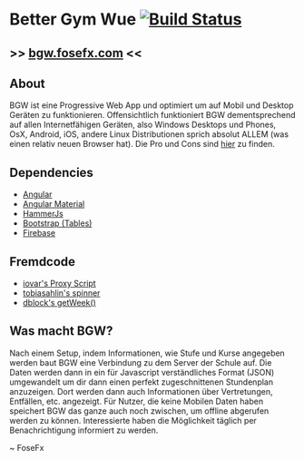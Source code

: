 # Better Gym Wue [![Build Status](https://travis-ci.com/FoseFx/BetterGymWue.svg?branch=master)](https://travis-ci.com/FoseFx/BetterGymWue)
## \>> [bgw.fosefx.com](https://bgw.fosefx.com/) <<
## About

BGW ist eine Progressive Web App und optimiert um auf Mobil und Desktop Geräten zu funktionieren.
Offensichtlich funktioniert BGW dementsprechend auf allen Internetfähigen Geräten, also
Windows Desktops und Phones, OsX, Android, iOS, andere Linux Distributionen sprich absolut ALLEM (was einen relativ neuen Browser hat).
Die Pro und Cons sind [hier](https://bgw.fosefx.com/about) zu finden.

## Dependencies

  * [Angular](https://angular.io/)
  * [Angular Material](https://material.angular.io/)
  * [HammerJs](http://hammerjs.github.io/)
  * [Bootstrap (Tables)](http://getbootstrap.com)
  * [Firebase](https://firebase.google.com/)

## Fremdcode

  * [iovar's Proxy Script](https://gist.github.com/iovar/9091078)
  * [tobiasahlin's spinner](http://tobiasahlin.com/spinkit/)
  * [dblock's getWeek()](https://gist.github.com/dblock/1081513)

## Was macht BGW?

Nach einem Setup, indem Informationen, wie Stufe und Kurse angegeben werden baut BGW eine Verbindung zu dem Server der Schule auf.
Die Daten werden dann in ein für Javascript verständliches Format (JSON) umgewandelt um dir dann einen perfekt zugeschnittenen Stundenplan anzuzeigen.
Dort werden dann auch Informationen über Vertretungen, Entfällen, etc. angezeigt.
Für Nutzer, die keine Mobilen Daten haben speichert BGW das ganze auch noch zwischen, um offline abgerufen werden zu können.
Interessierte haben die Möglichkeit täglich per Benachrichtigung informiert zu werden.

~ FoseFx